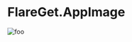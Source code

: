# FlareGet.AppImage

![foo](https://github.com/nx-appbuild-hub/FlareGet.AppImage//actions/workflows/makefile.yml/badge.svg)
